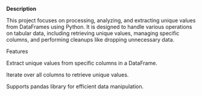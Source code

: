**Description**

This project focuses on processing, analyzing, and extracting unique values from DataFrames using Python. It is designed to handle various operations on tabular data, including retrieving unique values, managing specific columns, and performing cleanups like dropping unnecessary data.

Features

Extract unique values from specific columns in a DataFrame.

Iterate over all columns to retrieve unique values.

Supports pandas library for efficient data manipulation.
